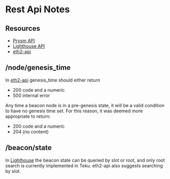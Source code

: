# Rest Api Notes

## Resources

* [Prysm API]("https://api.prylabs.net/#")
* [Lighthouse API]("https://lighthouse-book.sigmaprime.io/http.html")
* [eth2-api]("https://github.com/ethereum/eth2.0-specs")

## /node/genesis_time

In [eth2-api]("https://github.com/ethereum/eth2.0-specs") genesis_time should either return
* 200 code and a numeric
* 500 internal error

Any time a beacon node is in a pre-genesis state, it will be a valid condition to have no
genesis time set. For this reason, it was deemed more appropriate to return:
* 200 code and a numeric
* 204 (no content)

## /beacon/state

In [Lighthouse]("https://lighthouse-book.sigmaprime.io/http_beacon.html#beaconstate") the beacon state can 
be queried by slot or root, and only root search is currently implemented in Teku. eth2-api also suggests
searching by slot.